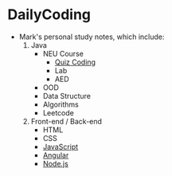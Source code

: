 # DailyCoding

- Mark's personal study notes, which include:  
    1. Java
        - NEU Course
            - [Quiz Coding](Java/quizReview.md)
            - Lab
            - AED
        - OOD
        - Data Structure
        - Algorithms
        - Leetcode
    2. Front-end / Back-end
        - HTML
        - CSS
        - [JavaScript](前端/JavaScript.md)
        - [Angular]()
        - [Node.js](前端/Node.js.md)




